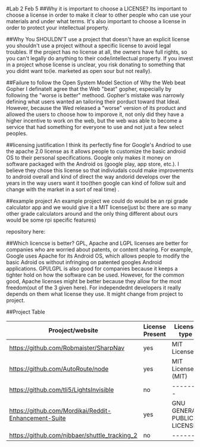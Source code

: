 #Lab 2 Feb 5
##Why it is important to choose a LICENSE?
 Its important to choose a license in order to make it clear to other people who can use your materials and under what terms.
It's also important to choose a license in order to protect your intellectual property.

##Why You SHOULDN'T use a project that doesn't have an explicit license
you shouldn't use a project without a specific license to avoid legal troubles. If the project has no license at all, the owners have full rights, so you can't legally do anything to their code/intellectual property. If you invest in a project whose license is unclear, you risk donating to something that you didnt want to(ie. marketed as open sour but not really).

##Failure to follow the Open System Model Section of Why the Web beat Gopher
I definatelt agree that the Web "beat" gopher, especially by following the "worse is better" methood. Gopher's mistake was narrowly defining what users wanted an tailoring their porduct toward that Ideal. However, because the Wed released a "worse" version of its product and allowed the users to choose how to imporove it, not only did they have a higher incentive to work on the web, but the web was able to become a service that had something for everyone to use and not just a few select peoples.

##licensing justification
I think its perfectly fine for Google's Andriod to use the apache 2.0 license as it allows people to customize the basic android OS to their personal specifications. Google only makes it money on software packaged with the Android os (google play, app store, etc.). I believe they chose this license so that indiviudals could make improvements to android overall and kind of direct the way andorid develops over the years in the way users want it too(then google can kind of follow suit and change with the market in a sort of real time) .

##example project
An example project we could do would be an rpi grade calculator app and we would give it a MIT license(just bc there are so many other grade calculators around and the only thing different about ours would be some rpi specific features) 


repository here:

##Which licencse is better?
GPL, Apache and LGPL licenses are better for companies who  are worried about patents, or content sharing. For example, Google uses Apache for its Android OS, which allows people to modify the basic Adroid os without infringing on patented googles Android applications. GPl/LGPL  is also good for companies because it keeps a tighter hold on how the software can be used. However, for the common good, Apache licenses might be better because they allow for the most freedom(out of the 3 given here). For independednt developers it really depends on them what license they use. It might change from project to project.   

##Project Table

Prooject/website | License Present| License type
-----------------| ---------------|-------------
https://github.com/Robmaister/SharpNav|yes|MIT License
https://github.com/AutoRoute/node| yes|MIT License (MIT)
https://github.com/tli5/LightsInvisible|no|--------
https://github.com/Mordikai/Reddit-Enhancement-Suite| yes|GNU GENERAL PUBLIC LICENSE
https://github.com/njbbaer/shuttle_tracking_2|no|-------

